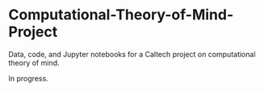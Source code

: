 # Computational-Theory-of-Mind-Project
Data, code, and Jupyter notebooks for a Caltech project on computational theory of mind.

In progress.

